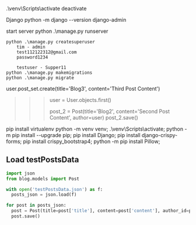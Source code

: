 .\venv\Scripts\activate
deactivate


Django
python -m django --version
django-admin


start server
    python .\manage.py runserver


    python .\manage.py createsuperuser
        tim - admin
        test112122312@gmail.com
        password1234

        testuser - Supper11
    python .\manage.py makemigrations
    python .\manage.py migrate



user.post_set.create(title='Blog3', content='Third Post Content')


>>> user = User.objects.first()
>>>
>>> post_2 = Post(title='Blog2', content='Second Post Content', author=user)
>>> post_2.save()




pip install virtualenv
python -m venv venv;
.\venv\Scripts\activate;
python -m pip install --upgrade pip;
pip install Django;
pip install django-crispy-forms;
pip install crispy_bootstrap4;
python -m pip install Pillow;


## Load testPostsData
```py
import json
from blog.models import Post

with open('testPostsData.json') as f:
  posts_json = json.load(f)

for post in posts_json:
  post = Post(title=post['title'], content=post['content'], author_id=post['user_id'])
  post.save()
```
